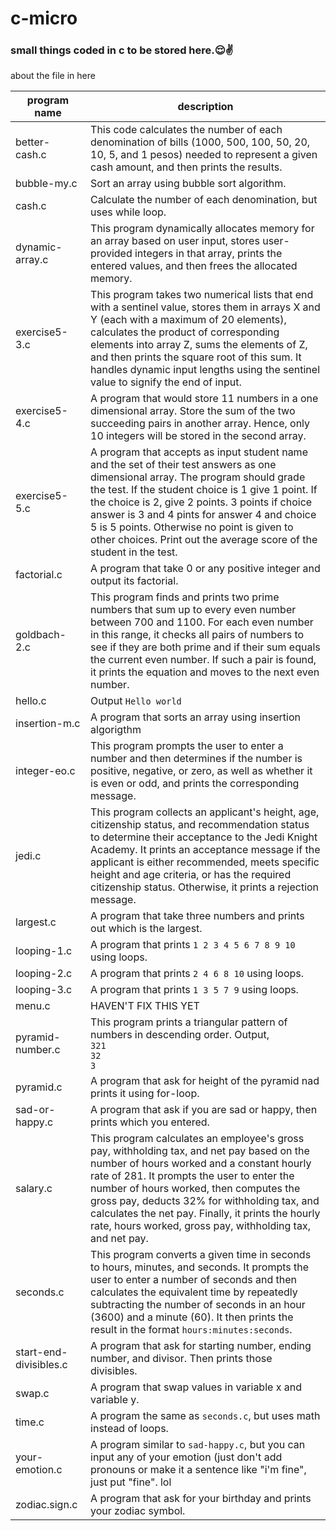 # c-micro
### small things coded in c to be stored here.😌✌


about the file in here

program name | description |
|------------------------------------------------------------------------------|------------------------------|
better-cash.c | This code calculates the number of each denomination of bills (1000, 500, 100, 50, 20, 10, 5, and 1 pesos) needed to represent a given cash amount, and then prints the results. 
bubble-my.c | Sort an array using bubble sort algorithm.
cash.c | Calculate the number of each denomination, but uses while loop.
dynamic-array.c | This program dynamically allocates memory for an array based on user input, stores user-provided integers in that array, prints the entered values, and then frees the allocated memory. 
exercise5-3.c | This program takes two numerical lists that end with a sentinel value, stores them in arrays X and Y (each with a maximum of 20 elements), calculates the product of corresponding elements into array Z, sums the elements of Z, and then prints the square root of this sum. It handles dynamic input lengths using the sentinel value to signify the end of input.
exercise5-4.c | A program that would store 11 numbers in a one dimensional array. Store the sum of the two succeeding pairs in another array. Hence, only 10 integers will be stored in the second array.
exercise5-5.c | A program that accepts as input student name and the set of their test answers as one dimensional array. The program should grade the test. If the student choice is 1 give 1 point. If the choice is 2, give 2 points. 3 points if choice answer is 3 and 4 pints for answer 4 and choice 5 is 5 points. Otherwise no point is given to other choices. Print out the average score of the student in the test.
factorial.c | A program that take 0 or any positive integer and output its factorial.
goldbach-2.c | This program finds and prints two prime numbers that sum up to every even number between 700 and 1100. For each even number in this range, it checks all pairs of numbers to see if they are both prime and if their sum equals the current even number. If such a pair is found, it prints the equation and moves to the next even number.
hello.c | Output ```Hello world```
insertion-m.c | A program that sorts an array using insertion algorigthm 
integer-eo.c | This program prompts the user to enter a number and then determines if the number is positive, negative, or zero, as well as whether it is even or odd, and prints the corresponding message.
jedi.c | This program collects an applicant's height, age, citizenship status, and recommendation status to determine their acceptance to the Jedi Knight Academy. It prints an acceptance message if the applicant is either recommended, meets specific height and age criteria, or has the required citizenship status. Otherwise, it prints a rejection message.
largest.c | A program that take three numbers and prints out which is the largest.
looping-1.c | A program that prints ```1 2 3 4 5 6 7 8 9 10``` using loops. 
looping-2.c | A program that prints ```2 4 6 8 10``` using loops. 
looping-3.c | A program that prints ```1 3 5 7 9``` using loops. 
menu.c | HAVEN'T FIX THIS YET
pyramid-number.c | This program prints a triangular pattern of numbers in descending order. Output, <br> ```321``` <br> ```32``` <br>```3```
pyramid.c | A program that ask for height of the pyramid nad prints it using for-loop.
sad-or-happy.c | A program that ask if you are sad or happy, then prints which you entered.
salary.c | This program calculates an employee's gross pay, withholding tax, and net pay based on the number of hours worked and a constant hourly rate of 281. It prompts the user to enter the number of hours worked, then computes the gross pay, deducts 32% for withholding tax, and calculates the net pay. Finally, it prints the hourly rate, hours worked, gross pay, withholding tax, and net pay.
seconds.c | This program converts a given time in seconds to hours, minutes, and seconds. It prompts the user to enter a number of seconds and then calculates the equivalent time by repeatedly subtracting the number of seconds in an hour (3600) and a minute (60). It then prints the result in the format ```hours:minutes:seconds```.
start-end-divisibles.c | A program that ask for starting number, ending number, and divisor. Then prints those divisibles.
swap.c | A program that swap values in variable x and variable y.
time.c | A program the same as ```seconds.c```, but uses math instead of loops.
your-emotion.c | A program similar to ```sad-happy.c```, but you can input any of your emotion (just don't add pronouns or make it a sentence like "i'm fine", just put "fine". lol
zodiac.sign.c | A program that ask for your birthday and prints your zodiac symbol.







